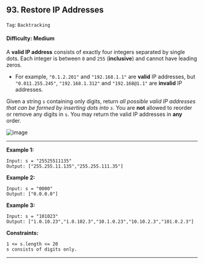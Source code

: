 ## 93. Restore IP Addresses

```Tag```: ```Backtracking```

#### Difficulty: Medium

A __valid IP address__ consists of exactly four integers separated by single dots. Each integer is between ```0``` and ```255``` (__inclusive__) and cannot have leading zeros.

- For example, ```"0.1.2.201"``` and ```"192.168.1.1"``` are __valid__ IP addresses, but ```"0.011.255.245"```, ```"192.168.1.312"``` and ```"192.168@1.1"``` are __invalid__ IP addresses.

Given a string ```s``` containing only digits, return _all possible valid IP addresses that can be formed by inserting dots into ```s```_. You are __not__ allowed to reorder or remove any digits in ```s```. You may return the valid IP addresses in __any__ order.

![image](https://user-images.githubusercontent.com/35042430/213847192-eff12b37-48b3-4bed-85d3-45908567bf95.png)

---

__Example 1:__
```
Input: s = "25525511135"
Output: ["255.255.11.135","255.255.111.35"]
```

__Example 2:__
```
Input: s = "0000"
Output: ["0.0.0.0"]
```

__Example 3:__
```
Input: s = "101023"
Output: ["1.0.10.23","1.0.102.3","10.1.0.23","10.10.2.3","101.0.2.3"]
```

__Constraints:__
```
1 <= s.length <= 20
s consists of digits only.
```

---
